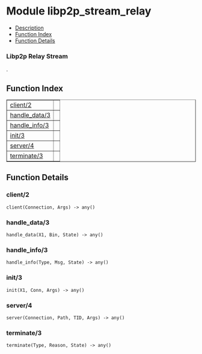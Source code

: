 

# Module libp2p_stream_relay #
* [Description](#description)
* [Function Index](#index)
* [Function Details](#functions)



### <a name="Libp2p_Relay_Stream">Libp2p Relay Stream</a> ###
.

<a name="index"></a>

## Function Index ##


<table width="100%" border="1" cellspacing="0" cellpadding="2" summary="function index"><tr><td valign="top"><a href="#client-2">client/2</a></td><td></td></tr><tr><td valign="top"><a href="#handle_data-3">handle_data/3</a></td><td></td></tr><tr><td valign="top"><a href="#handle_info-3">handle_info/3</a></td><td></td></tr><tr><td valign="top"><a href="#init-3">init/3</a></td><td></td></tr><tr><td valign="top"><a href="#server-4">server/4</a></td><td></td></tr><tr><td valign="top"><a href="#terminate-3">terminate/3</a></td><td></td></tr></table>


<a name="functions"></a>

## Function Details ##

<a name="client-2"></a>

### client/2 ###

`client(Connection, Args) -> any()`

<a name="handle_data-3"></a>

### handle_data/3 ###

`handle_data(X1, Bin, State) -> any()`

<a name="handle_info-3"></a>

### handle_info/3 ###

`handle_info(Type, Msg, State) -> any()`

<a name="init-3"></a>

### init/3 ###

`init(X1, Conn, Args) -> any()`

<a name="server-4"></a>

### server/4 ###

`server(Connection, Path, TID, Args) -> any()`

<a name="terminate-3"></a>

### terminate/3 ###

`terminate(Type, Reason, State) -> any()`

